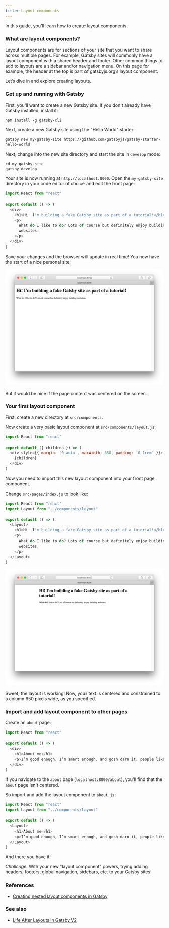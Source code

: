 ```yaml
---
title: Layout components
---
```


In this guide, you'll learn how to create layout components.

### What are layout components?

Layout components are for sections of your site that you want to share across multiple pages. For example, Gatsby sites will commonly have a layout component with a shared header and footer. Other common things to add to layouts are a sidebar and/or navigation menu. On this page for example, the header at the top is part of gatsbyjs.org’s layout component.

Let’s dive in and explore creating layouts.

### Get up and running with Gatsby

First, you'll want to create a new Gatsby site. If you don't already have Gatsby installed, install it:

```shell
npm install -g gatsby-cli
```

Next, create a new Gatsby site using the "Hello World" starter:

```shell
gatsby new my-gatsby-site https://github.com/gatsbyjs/gatsby-starter-hello-world
```

Next, change into the new site directory and start the site in `develop` mode:

```shell
cd my-gatsby-site
gatsby develop
```

Your site is now running at `http://localhost:8000`. Open the `my-gatsby-site` directory in your code editor of choice and edit the front page:

```jsx:title=src/pages/index.js
import React from "react"

export default () => (
  <div>
    <h1>Hi! I'm building a fake Gatsby site as part of a tutorial!</h1>
    <p>
      What do I like to do? Lots of course but definitely enjoy building
      websites.
    </p>
  </div>
)
```

Save your changes and the browser will update in real time! You now have the start of a nice personal site!

![no-layout](./images/no-layout-no-typography.png)

But it would be nice if the page content was centered on the screen.

### Your first layout component

First, create a new directory at `src/components`.

Now create a very basic layout component at `src/components/layout.js`:

```jsx:title=src/components/layout.js
import React from "react"

export default ({ children }) => (
  <div style={{ margin: `0 auto`, maxWidth: 650, padding: `0 1rem` }}>
    {children}
  </div>
)
```

Now you need to import this new layout component into your front page component.

Change `src/pages/index.js` to look like:

```jsx{2,5,11}:title=src/pages/index.js
import React from "react"
import Layout from "../components/layout"

export default () => (
  <Layout>
    <h1>Hi! I'm building a fake Gatsby site as part of a tutorial!</h1>
    <p>
      What do I like to do? Lots of course but definitely enjoy building
      websites.
    </p>
  </Layout>
)
```

![with-layout2](./images/with-layout2-no-typography.png)

Sweet, the layout is working! Now, your text is centered and constrained to
a column 650 pixels wide, as you specified.

### Import and add layout component to other pages

Create an `about` page:

```jsx:title=src/pages/about.js
import React from "react"

export default () => (
  <div>
    <h1>About me</h1>
    <p>I’m good enough, I’m smart enough, and gosh darn it, people like me!</p>
  </div>
)
```

If you navigate to the `about` page (`localhost:8000/about`), you'll find that the `about` page isn't centered.

So import and add the layout component to `about.js`:

```jsx{2,5,8}:title=src/pages/about.js
import React from "react"
import Layout from "../components/layout"

export default () => (
  <Layout>
    <h1>About me</h1>
    <p>I’m good enough, I’m smart enough, and gosh darn it, people like me!</p>
  </Layout>
)
```

And there you have it!

_Challenge:_ With your new "layout component" powers, trying adding headers, footers,
global navigation, sidebars, etc. to your Gatsby sites!

### References

- [Creating nested layout components in Gatsby](https://www.gatsbyjs.org/tutorial/part-three/)

### See also

- [Life After Layouts in Gatsby V2](https://www.gatsbyjs.org/blog/2018-06-08-life-after-layouts/)

